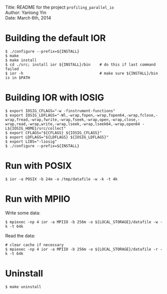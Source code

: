 Title: README for the project `profiling_parallel_io`  
Author: Yanlong Yin  
Date: March 6th, 2014  


# Building the default IOR

    $ ./configure --prefix=${INSTALL}
    $ make
    $ make install
    $ cd ./src; install ior ${INSTALL}/bin    # do this if last command failed
    $ ior -h                                  # make sure ${INSTALL}/bin is in $PATH
    
# Building IOR with IOSIG

    $ export IOSIG_CFLAGS="-w -finstrument-functions"
    $ export IOSIG_LDFLAGS="-Wl,-wrap,fopen,-wrap,fopen64,-wrap,fclose,-wrap,fread,-wrap,fwrite,-wrap,fseek,-wrap,open,-wrap,close,-wrap,read,-wrap,write,-wrap,lseek,-wrap,lseek64,-wrap,open64 -L${IOSIG_HOME}/src/collect"
    $ export CFLAGS="${CFLAGS} ${IOSIG_CFLAGS}"
    $ export LDFLAGS="${LDFLAGS} ${IOSIG_LDFLAGS}"
    $ export LIBS="-liosig"
    $ ./configure --prefix=${INSTALL} 

# Run with POSIX

    $ ior -a POSIX -b 24m -o /tmp/datafile -w -k -t 4k

# Run with MPIIO

Write some data:

    $ mpiexec -np 4 ior -a MPIIO -b 256m -o ${LOCAL_STORAGE}/datafile -w -k -t 64k

Read the data:

    # clear cache if necessary
    $ mpiexec -np 4 ior -a MPIIO -b 256m -o ${LOCAL_STORAGE}/datafile -r -k -t 64k

# Uninstall

    $ make uninstall



